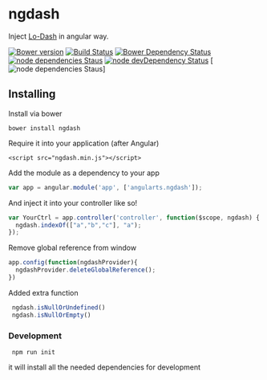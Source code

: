 ngdash
=========

Inject [Lo-Dash](http://lodash.com/) in angular way.

[![Bower version](https://badge.fury.io/bo/ngdash.svg)](http://badge.fury.io/bo/ngdash)
[![Build Status](https://travis-ci.org/hgrathi/angularts-ngdash.svg?branch=master)](https://travis-ci.org/hgrathi/angularts-ngdash)
[![Bower Dependency Status](https://www.versioneye.com/user/projects/556fcb39643934001e270000/badge.svg?style=flat)](https://www.versioneye.com/user/projects/556fcb39643934001e270000)
[![node dependencies Staus](https://david-dm.org/hgrathi/angularts-ngdash.png)](https://david-dm.org/hgrathi/angualrts-ngdash)
[![node devDependency Status](https://david-dm.org/hgrathi/angularts-ngdash/dev-status.svg)](https://david-dm.org/hgrathi/angularts-ngdash#info=devDependencies)
[![node dependencies Staus](https://img.shields.io/gratipay/hgrathi.svg)]

## Installing
Install via bower

```bower install ngdash```

Require it into your application (after Angular)

```<script src="ngdash.min.js"></script>```

Add the module as a dependency to your app

```js
var app = angular.module('app', ['angularts.ngdash']);
```

And inject it into your controller like so!

```js
var YourCtrl = app.controller('controller', function($scope, ngdash) {
  ngdash.indexOf(["a","b","c"], "a");
});
```

Remove global reference from window

```js
app.config(function(ngdashProvider){
  ngdashProvider.deleteGlobalReference();
})
```

Added extra function

```js
 ngdash.isNullOrUndefined()
 ngdash.isNullOrEmpty()
```


### Development

``` npm run init```

it will install all the needed dependencies for development
